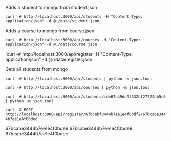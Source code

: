 Adds a student to mongo from student.json

`curl -# http://localhost:3000/api/students -H "Content-Type: application/json" -d @./data/student.json`

Adds a course to mongo from course.json

`curl -# http://localhost:3000/api/courses -H "Content-Type: application/json" -d @./data/course.json`

`curl -# http://localhost:3000/api/register -H "Content-Type: application/json" -d @./data/register.json

Gets all students from mongo

`curl -# http://localhost:3000/api/students | python -m json.tool`

`curl -# http://localhost:3000/api/courses | python -m json.tool`

`curl -# http://localhost:3000/api/students/id=67b49dd9f332bf27724db5c6 | python -m json.tool`

`curl -X POST http://localhost:3000/api/register/67bcabf0444b7ee1e4f0bdf2/67bcabe3444b7ee1e4f0bdec`

67bcabe3444b7ee1e4f0bde6
67bcabe3444b7ee1e4f0bde9
67bcabe3444b7ee1e4f0bdec


